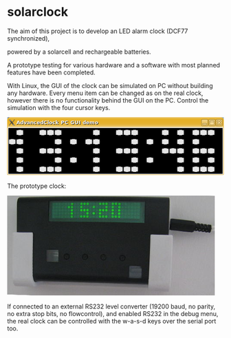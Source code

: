 # solarclock

The aim of this project is to develop an LED alarm clock (DCF77 synchronized),

powered by a solarcell and rechargeable batteries.

A prototype testing for various hardware and a software with most planned
features have been completed.

With Linux, the GUI of the clock can be simulated on PC without building any
hardware. Every menu item can be changed as on the real clock, however there
is no functionality behind the GUI on the PC. Control the simulation with the four
cursor keys.

![alt text](minimatrix/images/linux-gui.png "Linux GUI simulation")

The prototype clock:

![alt text](minimatrix/images/minimatrix-wall.jpg "Real clock")

If connected to an external RS232 level converter (19200 baud, no parity,
no extra stop bits, no flowcontrol), and enabled RS232 in the debug
menu, the real clock can be controlled with the w-a-s-d keys over the serial port too.


